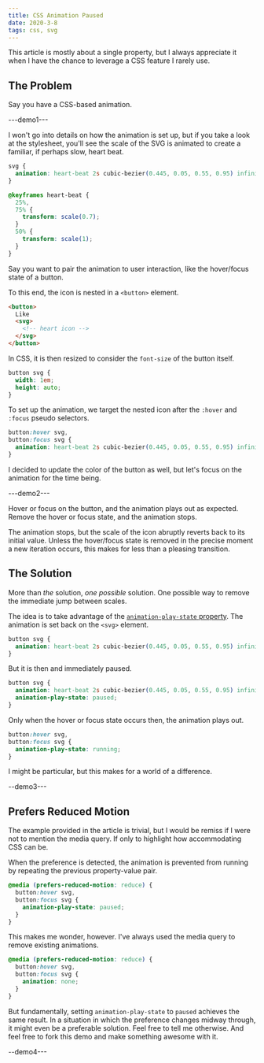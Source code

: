 ```yaml
---
title: CSS Animation Paused
date: 2020-3-8
tags: css, svg
---
```


This article is mostly about a single property, but I always appreciate it when I have the chance to leverage a CSS feature I rarely use.

## The Problem

Say you have a CSS-based animation.

---demo1---

I won't go into details on how the animation is set up, but if you take a look at the stylesheet, you'll see the scale of the SVG is animated to create a familiar, if perhaps slow, heart beat.

```css
svg {
  animation: heart-beat 2s cubic-bezier(0.445, 0.05, 0.55, 0.95) infinite;
}

@keyframes heart-beat {
  25%,
  75% {
    transform: scale(0.7);
  }
  50% {
    transform: scale(1);
  }
}
```

Say you want to pair the animation to user interaction, like the hover/focus state of a button.

To this end, the icon is nested in a `<button>` element.

```html
<button>
  Like
  <svg>
    <!-- heart icon -->
  </svg>
</button>
```

In CSS, it is then resized to consider the `font-size` of the button itself.

```css
button svg {
  width: 1em;
  height: auto;
}
```

To set up the animation, we target the nested icon after the `:hover` and `:focus` pseudo selectors.

```css
button:hover svg,
button:focus svg {
  animation: heart-beat 2s cubic-bezier(0.445, 0.05, 0.55, 0.95) infinite;
}
```

I decided to update the color of the button as well, but let's focus on the animation for the time being.

---demo2---

Hover or focus on the button, and the animation plays out as expected. Remove the hover or focus state, and the animation stops.

The animation stops, but the scale of the icon abruptly reverts back to its initial value. Unless the hover/focus state is removed in the precise moment a new iteration occurs, this makes for less than a pleasing transition.

## The Solution

More than _the_ solution, _one possible_ solution. One possible way to remove the immediate jump between scales.

The idea is to take advantage of the [`animation-play-state` property](https://developer.mozilla.org/en/docs/Web/CSS/animation-play-state). The animation is set back on the `<svg>` element.

```css
button svg {
  animation: heart-beat 2s cubic-bezier(0.445, 0.05, 0.55, 0.95) infinite;
}
```

But it is then and immediately paused.

```css
button svg {
  animation: heart-beat 2s cubic-bezier(0.445, 0.05, 0.55, 0.95) infinite;
  animation-play-state: paused;
}
```

Only when the hover or focus state occurs then, the animation plays out.

```css
button:hover svg,
button:focus svg {
  animation-play-state: running;
}
```

I might be particular, but this makes for a world of a difference.

--demo3---

## Prefers Reduced Motion

The example provided in the article is trivial, but I would be remiss if I were not to mention the media query. If only to highlight how accommodating CSS can be.

When the preference is detected, the animation is prevented from running by repeating the previous property-value pair.

```css
@media (prefers-reduced-motion: reduce) {
  button:hover svg,
  button:focus svg {
    animation-play-state: paused;
  }
}
```

This makes me wonder, however. I've always used the media query to remove existing animations.

```css
@media (prefers-reduced-motion: reduce) {
  button:hover svg,
  button:focus svg {
    animation: none;
  }
}
```

But fundamentally, setting `animation-play-state` to `paused` achieves the same result. In a situation in which the preference changes midway through, it might even be a preferable solution. Feel free to tell me otherwise. And feel free to fork this demo and make something awesome with it.

--demo4---
